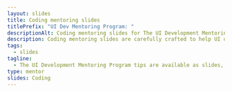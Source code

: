```yaml
---
layout: slides
title: Coding mentoring slides
titlePrefix: "UI Dev Mentoring Program: "
descriptionAlt: Coding mentoring slides for The UI Development Mentoring Program tips.
description: Coding mentoring slides are carefully crafted to help UI developers enhance their coding skills and take their development to the next level.
tags:
  - slides
tagline:
  - The UI Development Mentoring Program tips are available as slides, too.
type: mentor
slides: Coding
---
```

